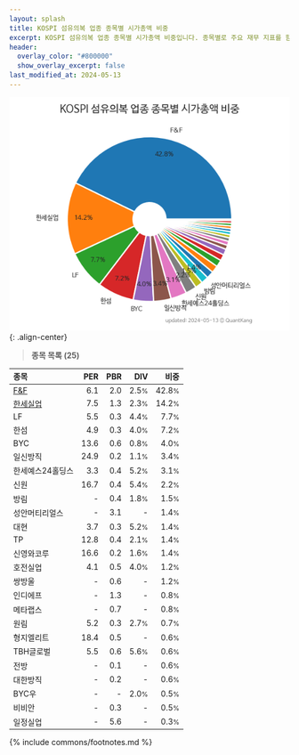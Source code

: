 ```yaml
---
layout: splash
title: KOSPI 섬유의복 업종 종목별 시가총액 비중
excerpt: KOSPI 섬유의복 업종 종목별 시가총액 비중입니다. 종목별로 주요 재무 지표를 함께 표시합니다.
header:
  overlay_color: "#800000"
  show_overlay_excerpt: false
last_modified_at: 2024-05-13
---
```



![KOSPI 섬유의복 업종 종목별 시가총액 비중](/stats/sector/images/kospi_업종_섬유의복_종목.png){: .align-center}


> **종목 목록 (25)**<a id="list"></a>

| **종목** | **PER** | **PBR** | **DIV** | **비중** |
| :------- | ------: | ------: | ------: | -------: |
| [F&F](/383220/) | 6.1 | 2.0 | 2.5<small>%</small> | 42.8<small>%</small> |
| [한세실업](/105630/) | 7.5 | 1.3 | 2.3<small>%</small> | 14.2<small>%</small> |
| LF | 5.5 | 0.3 | 4.4<small>%</small> | 7.7<small>%</small> |
| 한섬 | 4.9 | 0.3 | 4.0<small>%</small> | 7.2<small>%</small> |
| BYC | 13.6 | 0.6 | 0.8<small>%</small> | 4.0<small>%</small> |
| 일신방직 | 24.9 | 0.2 | 1.1<small>%</small> | 3.4<small>%</small> |
| 한세예스24홀딩스 | 3.3 | 0.4 | 5.2<small>%</small> | 3.1<small>%</small> |
| 신원 | 16.7 | 0.4 | 5.4<small>%</small> | 2.2<small>%</small> |
| 방림 | - | 0.4 | 1.8<small>%</small> | 1.5<small>%</small> |
| 성안머티리얼스 | - | 3.1 | - | 1.4<small>%</small> |
| 대현 | 3.7 | 0.3 | 5.2<small>%</small> | 1.4<small>%</small> |
| TP | 12.8 | 0.4 | 2.1<small>%</small> | 1.4<small>%</small> |
| 신영와코루 | 16.6 | 0.2 | 1.6<small>%</small> | 1.4<small>%</small> |
| 호전실업 | 4.1 | 0.5 | 4.0<small>%</small> | 1.2<small>%</small> |
| 쌍방울 | - | 0.6 | - | 1.2<small>%</small> |
| 인디에프 | - | 1.3 | - | 0.8<small>%</small> |
| 메타랩스 | - | 0.7 | - | 0.8<small>%</small> |
| 원림 | 5.2 | 0.3 | 2.7<small>%</small> | 0.7<small>%</small> |
| 형지엘리트 | 18.4 | 0.5 | - | 0.6<small>%</small> |
| TBH글로벌 | 5.5 | 0.6 | 5.6<small>%</small> | 0.6<small>%</small> |
| 전방 | - | 0.1 | - | 0.6<small>%</small> |
| 대한방직 | - | 0.2 | - | 0.6<small>%</small> |
| BYC우 | - | - | 2.0<small>%</small> | 0.5<small>%</small> |
| 비비안 | - | 0.3 | - | 0.5<small>%</small> |
| 일정실업 | - | 5.6 | - | 0.3<small>%</small> |

{% include commons/footnotes.md %}